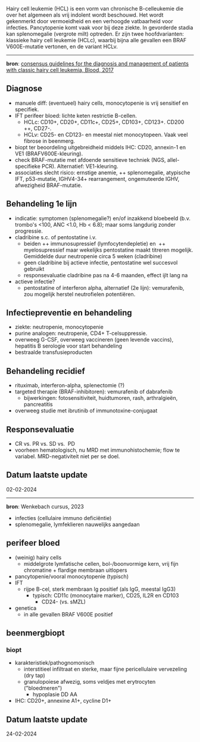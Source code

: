 Hairy cell leukemie (HCL) is een vorm van chronische B-celleukemie die over het algemeen als vrij indolent wordt beschouwd. Het wordt gekenmerkt door vermoeidheid en een verhoogde vatbaarheid voor infecties. Pancytopenie komt vaak voor bij deze ziekte. In gevorderde stadia kan splenomegalie (vergrote milt) optreden. Er zijn twee hoofdvarianten: klassieke hairy cell leukemie (HCLc), waarbij bijna alle gevallen een BRAF V600E-mutatie vertonen, en de variant HCLv.
___
**bron**: [consensus guidelines for the diagnosis and management of patients with classic hairy cell leukemia, Blood, 2017](https://ashpublications.org/blood/article/129/5/553/36153/Consensus-guidelines-for-the-diagnosis-and)
## Diagnose
- manuele diff: (eventueel) hairy cells, monocytopenie is vrij sensitief en specifiek. 
 - IFT perifeer bloed: lichte keten restrictie B-cellen. 
	- HCLc: CD10+, CD20+, CD11c+, CD25+, CD103+, CD123+. CD200 ++, CD27-.  
	- HCLv: CD25- en CD123- en meestal niet monocytopeen. Vaak veel fibrose in beenmerg.
- biopt ter beoordeling uitgebreidheid middels IHC: CD20, annexin-1 en VE1 (BRAFV600E-kleuring). 
- check BRAF-mutatie met afdoende sensitieve techniek (NGS, allel-specifieke PCR). Alternatief: VE1-kleuring.
- associaties slecht risico: ernstige anemie, ++ splenomegalie, atypische IFT, p53-mutatie, IGHV4-34+ rearrangement, ongemuteerde IGHV, afwezigheid BRAF-mutatie.
## Behandeling 1e lijn
- indicatie: symptomen (splenomegalie?) en/of inzakkend bloebeeld (b.v. trombo's <100, ANC <1.0, Hb < 6.8); maar soms langdurig zonder progressie.
- cladribine s.c. of pentostatine i.v.
	- beiden ++ immunosupressief (lymfocytendepletie) en  ++ myelosupressief maar wekelijks pentostatine maakt titreren mogelijk. Gemiddelde duur neutropenie circa 5 weken (cladribine)
	- geen cladribine bij actieve infectie, pentostatine wel succesvol gebruikt
	- responsevaluatie cladribine pas na 4-6 maanden, effect ijlt lang na
- actieve infectie?
	- pentostatine of interferon alpha, alternatief (2e lijn): vemurafenib, zou mogelijk herstel neutrofielen potentiëren.
## Infectiepreventie en behandeling
- ziekte: neutropenie, monocytopenie
- purine analogen: neutropenie, CD4+ T-celsuppressie. 
- overweeg G-CSF, overweeg vaccineren (geen levende vaccins), hepatitis B serologie voor start behandeling
- bestraalde transfusieproducten
## Behandeling recidief
- rituximab, interferon-alpha, splenectomie (?)
- targeted therapie (BRAF-inhibitoren): vemurafenib of dabrafenib
	- bijwerkingen: fotosensitiviteit, huidtumoren, rash, arthralgieën, pancreatitis
- overweeg studie met ibrutinib of immunotoxine-conjugaat
## Responsevaluatie
- CR vs. PR vs. SD vs.  PD
- voorheen hematologisch, nu MRD met immunohistochemie; flow te variabel. MRD-negativiteit niet per se doel.
## Datum laatste update
02-02-2024
___
**bron**: Wenkebach cursus, 2023

- infecties (cellulaire immuno deficiëntie)
- splenomegalie, lymfeklieren nauwelijks aangedaan
## perifeer bloed
- (weinig) hairy cells
	- middelgrote lymfatische cellen, bol-/boonvormige kern, vrij fijn chromatine + flardige membraan uitlopers
- pancytopenie/vooral monocytopenie (typisch)
- IFT
	- rijpe B-cel, sterk membraan Ig positief (als IgG, meestal IgG3)
		- typisch: CD11c (monocytaire marker), CD25, IL2R en CD103
			- CD24- (vs. sMZL)
- genetica
	- in alle gevallen BRAF V600E positief
## beenmergbiopt
### biopt
- karakteristiek/pathognomonisch
	- interstitieel infiltraat en sterke, maar fijne pericellulaire vervezeling (dry tap)
	- granulopoiese afwezig, soms veldjes met erytrocyten ("bloedmeren")
		- hypoplasie DD AA
- IHC: CD20+, annexine A1+, cycline D1+
## Datum laatste update
24-02-2024